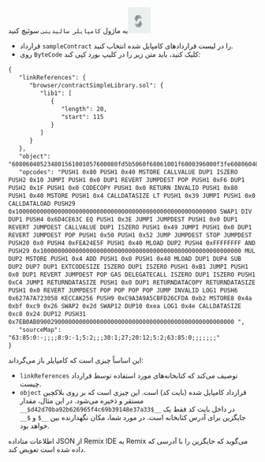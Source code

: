 به ماژول `کامپایلر سالیدیتی` سوئیچ کنید![کامپایلر سالیدیتی](https://github.com/ethereum/remix-workshops/raw/master/DeployWithLibraries/2_Generate_Metadata/remix_icon_solidity.png "کامپایلر سالیدیتی")

 - قرارداد `sampleContract` را در لیست قراردادهای کامپایل شده انتخاب کنید.
 - روی `ByteCode` کلیک کنید، باید متن زیر را در کلیپ بورد کپی کند:

```
{
   "linkReferences": {
      "browser/contractSimpleLibrary.sol": {
         "lib1": [
            {
               "length": 20,
               "start": 115
            }
         ]
      }
   },
   "object": "608060405234801561001057600080fd5b5060f68061001f6000396000f3fe6080604052600436106039576000357c0100000000000000000000000000000000000000000000000000000000900480636d4ce63c14603e575b600080fd5b348015604957600080fd5b5060506052565b005b73__$d42d70ba92b626965f4c69b39148e37a33$__63fea24e5f6040518163ffffffff167c010000000000000000000000000000000000000000000000000000000002815260040160006040518083038186803b15801560b157600080fd5b505af415801560c4573d6000803e3d6000fd5b5050505056fea165627a7a7230582068c9a3a9a5cbfd26cfdab2534abfc926912d9b89eaa14e36c8248b7e7eb0ab090029",
   "opcodes": "PUSH1 0x80 PUSH1 0x40 MSTORE CALLVALUE DUP1 ISZERO PUSH2 0x10 JUMPI PUSH1 0x0 DUP1 REVERT JUMPDEST POP PUSH1 0xF6 DUP1 PUSH2 0x1F PUSH1 0x0 CODECOPY PUSH1 0x0 RETURN INVALID PUSH1 0x80 PUSH1 0x40 MSTORE PUSH1 0x4 CALLDATASIZE LT PUSH1 0x39 JUMPI PUSH1 0x0 CALLDATALOAD PUSH29 0x100000000000000000000000000000000000000000000000000000000 SWAP1 DIV DUP1 PUSH4 0x6D4CE63C EQ PUSH1 0x3E JUMPI JUMPDEST PUSH1 0x0 DUP1 REVERT JUMPDEST CALLVALUE DUP1 ISZERO PUSH1 0x49 JUMPI PUSH1 0x0 DUP1 REVERT JUMPDEST POP PUSH1 0x50 PUSH1 0x52 JUMP JUMPDEST STOP JUMPDEST PUSH20 0x0 PUSH4 0xFEA24E5F PUSH1 0x40 MLOAD DUP2 PUSH4 0xFFFFFFFF AND PUSH29 0x100000000000000000000000000000000000000000000000000000000 MUL DUP2 MSTORE PUSH1 0x4 ADD PUSH1 0x0 PUSH1 0x40 MLOAD DUP1 DUP4 SUB DUP2 DUP7 DUP1 EXTCODESIZE ISZERO DUP1 ISZERO PUSH1 0xB1 JUMPI PUSH1 0x0 DUP1 REVERT JUMPDEST POP GAS DELEGATECALL ISZERO DUP1 ISZERO PUSH1 0xC4 JUMPI RETURNDATASIZE PUSH1 0x0 DUP1 RETURNDATACOPY RETURNDATASIZE PUSH1 0x0 REVERT JUMPDEST POP POP POP POP JUMP INVALID LOG1 PUSH6 0x627A7A723058 KECCAK256 PUSH9 0xC9A3A9A5CBFD26CFDA 0xb2 MSTORE8 0x4a 0xbf 0xc9 0x26 SWAP2 0x2d SWAP12 DUP10 0xea LOG1 0x4e CALLDATASIZE 0xc8 0x24 DUP12 PUSH31 0x7EB0AB09002900000000000000000000000000000000000000000000000000 ",
   "sourceMap": "63:85:0:-;;;;8:9:-1;5:2;;;30:1;27;20:12;5:2;63:85:0;;;;;;;"
}
```

این اساساً چیزی است که کامپایلر باز می‌گرداند:

 - `linkReferences` توصیف می‌کند که کتابخانه‌های مورد استفاده توسط قرارداد چیست.
 - `object` قرارداد کامپایل شده (بایت کد) است. این چیزی است که بر روی بلاکچین مستقر و ذخیره می‌شود. در این مثال، مقدار `__$d42d70ba92b626965f4c69b39148e37a33$__` در داخل بایت کد فقط یک جایگزین برای آدرس کتابخانه است. در مورد شما، مکان نگهدارنده بین `__$` و `$__` خواهد بود.

اطلاعات متاداده JSON از Remix IDE به Remix می‌گوید که جایگزین را با آدرسی که داده شده است تعویض کند.
